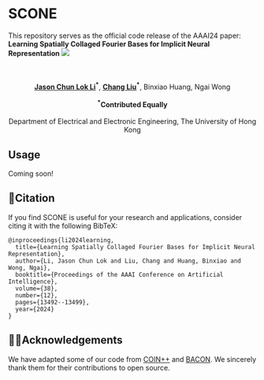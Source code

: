 # SCONE
This repository serves as the official code release of the AAAI24 paper: **Learning Spatially Collaged Fourier Bases for Implicit Neural Representation**
![](assets/logo.png?v=1&type=image)
<div align="center">
    <a href="https://arxiv.org/abs/2312.17018"><img src="https://img.shields.io/badge/Arxiv-2312.17018-b31b1b.svg?logo=arXiv" alt=""></a>
    <a href="https://opensource.org/licenses/MIT"><img src="https://img.shields.io/badge/License-MIT-yellow.svg" alt=""></a>
</div>
<br>
<div align="center">
<strong><a href="https://www.linkedin.com/in/jason-chun-lok-li-0590b3166/"><u>Jason Chun Lok Li</u></a><sup>*</sup></strong>, <strong><a href="https://github.com/Cliu2"><u>Chang Liu</u></a><sup>*</sup></strong>, Binxiao Huang,  Ngai Wong
</div>
<br>
<div align="center">
<strong><sup>*</sup>Contributed Equally</strong>
</div>
<br>
<div align="center">
Department of Electrical and Electronic Engineering, The University of Hong Kong
</div>
<div align="center">
</div>

## Usage
Coming soon!


## 📝Citation

If you find SCONE is useful for your research and applications, consider citing it with the following BibTeX:
```
@inproceedings{li2024learning,
  title={Learning Spatially Collaged Fourier Bases for Implicit Neural Representation},
  author={Li, Jason Chun Lok and Liu, Chang and Huang, Binxiao and Wong, Ngai},
  booktitle={Proceedings of the AAAI Conference on Artificial Intelligence},
  volume={38},
  number={12},
  pages={13492--13499},
  year={2024}
}

```


## 🙏🏼Acknowledgements
We have adapted some of our code from [COIN++](https://github.com/EmilienDupont/coinpp) and [BACON](https://github.com/computational-imaging/bacon). We sincerely thank them for their contributions to open source.
